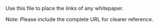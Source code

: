 Use this file to place the links of any whitepaper.

Note: Please include the complete URL for clearer reference.